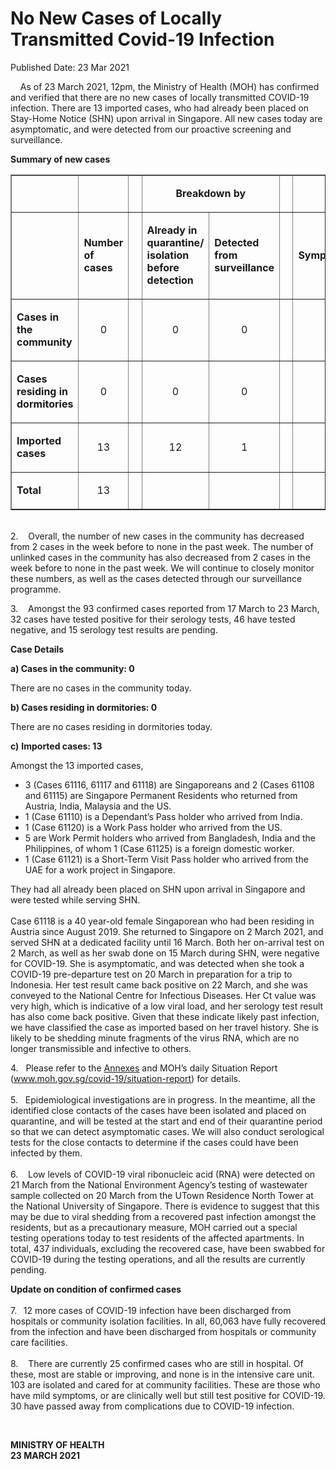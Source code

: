 <html>
    <meta http-equiv="Content-Type" content="text/html; charset=utf-8"/>
    <meta charset="utf-8"/>
    <title>No New Cases of Locally Transmitted Covid-19 Infection</title>
    <body><h1>No New Cases of Locally Transmitted Covid-19 Infection</h1>
    <p>Published Date: 23 Mar 2021</p> <p>&nbsp; &nbsp; As of 23 March 2021, 12pm, the Ministry of Health (MOH) has confirmed and verified that there are no new cases of locally transmitted COVID-19 infection. There are 13 imported cases, who had already been placed on Stay-Home Notice (SHN) upon arrival in Singapore. All new cases today are asymptomatic, and were detected from our proactive screening and surveillance.&nbsp;</p> <p><strong>Summary of new cases</strong></p> <table border="1" cellspacing="0" cellpadding="0" width="605"> <tbody><tr> <td width="129"> <p align="right">&nbsp;</p> </td> <td width="60"> <p>&nbsp;</p> </td> <td width="16" valign="top"> <p>&nbsp;</p> </td> <td width="192" colspan="2"> <p align="center"><strong>Breakdown by</strong></p> </td> <td width="16" valign="top"> <p>&nbsp;</p> </td> <td width="192" colspan="2"> <p align="center"><strong>Breakdown by</strong></p> </td> </tr> <tr> <td width="129"> <p align="right">&nbsp;</p> </td> <td width="60"> <p><strong>Number of cases</strong></p> </td> <td width="16" valign="top"> <p>&nbsp;</p> </td> <td width="96"> <p><strong>Already in quarantine/ isolation before detection</strong></p> </td> <td width="96"> <p><strong>Detected from surveillance</strong></p> </td> <td width="16" valign="top"> <p>&nbsp;</p> </td> <td width="96"> <p><strong>Symptomatic</strong></p> </td> <td width="96"> <p><strong>Asymptomatic</strong></p> </td> </tr> <tr> <td width="129"> <p><strong>Cases in the community</strong></p> </td> <td width="60"> <p align="center">0</p> </td> <td width="16" valign="top"> <p align="center">&nbsp;</p> </td> <td width="96"> <p align="center">0</p> </td> <td width="96"> <p align="center">0</p> </td> <td width="16" valign="top"> <p align="center">&nbsp;</p> </td> <td width="96"> <p align="center">0</p> </td> <td width="96"> <p align="center">0</p> </td> </tr> <tr> <td width="129"> <p><strong>Cases residing in dormitories</strong></p> </td> <td width="60"> <p align="center">0</p> </td> <td width="16" valign="top"> <p align="center">&nbsp;</p> </td> <td width="96"> <p align="center">0</p> </td> <td width="96"> <p align="center">0</p> </td> <td width="16" valign="top"> <p align="center">&nbsp;</p> </td> <td width="96"> <p align="center">0</p> </td> <td width="96"> <p align="center">0</p> </td> </tr> <tr> <td width="129"> <p><strong>Imported cases</strong></p> </td> <td width="60"> <p align="center">13</p> </td> <td width="16" valign="top"> <p align="center">&nbsp;</p> </td> <td width="96"> <p align="center">12</p> </td> <td width="96"> <p align="center">1</p> </td> <td width="16" valign="top"> <p align="center">&nbsp;</p> </td> <td width="96"> <p align="center">0</p> </td> <td width="96"> <p align="center">13</p> </td> </tr> <tr> <td width="129"> <p><strong>Total</strong></p> </td> <td width="60"> <p align="center">13</p> </td> <td width="16" valign="top"> <p align="center">&nbsp;</p> </td> <td width="96"> <p align="center">&nbsp;</p> </td> <td width="96"> <p align="center">&nbsp;</p> </td> <td width="16" valign="top"> <p align="center">&nbsp;</p> </td> <td width="96"> <p align="center">&nbsp;</p> </td> <td width="96"> <p align="center">&nbsp;</p> </td> </tr> </tbody></table> <p><br>2.&nbsp; &nbsp; Overall, the number of new cases in the community has decreased from 2 cases in the week before to none in the past week. The number of unlinked cases in the community has also decreased from 2 cases in the week before to none in the past week.&nbsp;We will continue to closely monitor these numbers, as well as the cases detected through our surveillance programme.</p><p><p>3.&nbsp; &nbsp; Amongst the 93 confirmed cases reported from 17 March to 23 March, 32 cases have tested positive for their serology tests, 46 have tested negative, and 15 serology test results are pending.</p></p><p><p><strong>Case Details</strong></p><p><strong>a) Cases in the community: 0</strong></p><p>There are no cases in the community today.</p><p><strong>b)&nbsp;Cases residing in dormitories: 0</strong></p><p>There are no cases residing in dormitories today.</p><p><strong>c)</strong>&nbsp;<strong>Imported cases: 13</strong></p><p>Amongst the 13 imported cases,</p></p><ul><li>3 (Cases 61116, 61117 and 61118) are Singaporeans and 2 (Cases 61108 and 61115) are Singapore Permanent Residents who returned from Austria, India, Malaysia and the US.</li><li>1 (Case 61110) is a Dependant’s Pass holder who arrived from India. <br></li><li>1 (Case 61120) is a Work Pass holder who arrived from the US.</li><li>5 are Work Permit holders who arrived from Bangladesh, India and the Philippines, of whom 1 (Case 61125) is a foreign domestic worker.</li><li>1 (Case 61121) is a Short-Term Visit Pass holder who arrived from the UAE for a work project in Singapore.</li></ul><p><p>They had all already been placed on SHN upon arrival in Singapore and were tested while serving SHN. <br><br>Case 61118 is a 40 year-old female Singaporean who had been residing in Austria since August 2019. She returned to Singapore on 2 March 2021, and served SHN at a dedicated facility until 16 March. Both her on-arrival test on 2 March, as well as her swab done on 15 March during SHN, were negative for COVID-19. She is asymptomatic, and was detected when she took a COVID-19 pre-departure test on 20 March in preparation for a trip to Indonesia. Her test result came back positive on 22 March, and she was conveyed to the National Centre for Infectious Diseases. Her Ct value was very high, which is indicative of a low viral load, and her serology test result has also come back positive. Given that these indicate likely past infection, we have classified the case as imported based on her travel history. She is likely to be shedding minute fragments of the virus RNA, which are no longer transmissible and infective to others.</p><p>4.&nbsp; &nbsp;Please refer to the <a href="/docs/librariesprovider5/default-document-library/annexescbf0da01341342aa840bf468b6cc899a.pdf?sfvrsn=be39831_0" title="Annexes">Annexes</a>&nbsp;and MOH’s daily Situation Report (<a href="http://www.moh.gov.sg/covid-19/situation-report">www.moh.gov.sg/covid-19/situation-report</a>) for details. <br><br>5.&nbsp; &nbsp;Epidemiological investigations are in progress. In the meantime, all the identified close contacts of the cases have been isolated and placed on quarantine, and will be tested at the start and end of their quarantine period so that we can detect asymptomatic cases. We will also conduct serological tests for the close contacts to determine if the cases could have been infected by them. <br><br>6.&nbsp; &nbsp; Low levels of COVID-19 viral ribonucleic acid (RNA) were detected on 21 March from the National Environment Agency’s testing of wastewater sample collected on 20 March from the UTown Residence North Tower at the National University of Singapore. There is evidence to suggest that this may be due to viral shedding from a recovered past infection amongst the residents, but as a precautionary measure, MOH carried out a special testing operations today to test residents of the affected apartments. In total, 437 individuals, excluding the recovered case, have been swabbed for COVID-19 during the testing operations, and all the results are currently pending.</p></p><p><p><strong>Update on condition of confirmed cases&nbsp;<br><br></strong>7.&nbsp;<strong> &nbsp;</strong>12 more cases of COVID-19 infection have been discharged from hospitals or community isolation facilities. In all, 60,063 have fully recovered from the infection and have been discharged from hospitals or community care facilities. <br><br>8.&nbsp; &nbsp; There are currently 25 confirmed cases who are still in hospital. Of these, most are stable or improving, and none is in the intensive care unit. 103 are isolated and cared for at community facilities. These are those who have mild symptoms, or are clinically well but still test positive for COVID-19. 30 have passed away from complications due to COVID-19 infection.</p></p> <p>&nbsp;</p> <div> <p><strong>MINISTRY OF HEALTH<br></strong><strong>23 MARCH 2021</strong></p> <p><strong>&nbsp;</strong></p> </div></body>
</html>